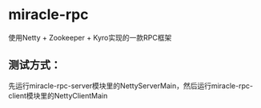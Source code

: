# miracle-rpc
使用Netty + Zookeeper + Kyro实现的一款RPC框架
## 测试方式：
先运行miracle-rpc-server模块里的NettyServerMain，然后运行miracle-rpc-client模块里的NettyClientMain
